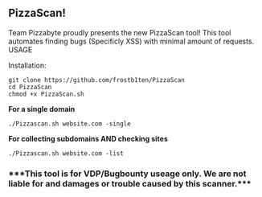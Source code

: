 <h2>PizzaScan!</h2>

Team Pizzabyte proudly presents the new PizzaScan tool! This tool automates finding bugs (Specificly XSS) with minimal amount of requests.
USAGE


Installation:

```
git clone https://github.com/frostb1ten/PizzaScan
cd PizzaScan
chmod +x PizzaScan.sh
```

<b>For a single domain</b>

```
./Pizzascan.sh website.com -single
```

<b>For collecting subdomains AND checking sites</b>

```
./Pizzascan.sh website.com -list
```


<h3>***This tool is for VDP/Bugbounty useage only. We are not liable for and damages or trouble caused by this scanner.***</h3>
